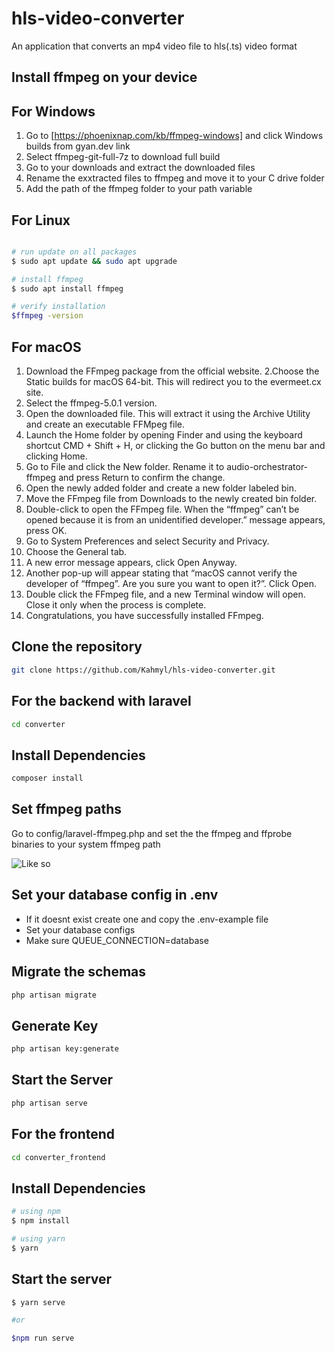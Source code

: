 # hls-video-converter
An application that converts an mp4 video file to hls(.ts) video format

## Install ffmpeg on your device

## For Windows

1. Go to  [https://phoenixnap.com/kb/ffmpeg-windows] and click Windows builds from gyan.dev link
2. Select ffmpeg-git-full-7z to download full build
3. Go to your downloads and extract the downloaded files
4. Rename the exxtracted files to ffmpeg and move it to your C drive folder
5. Add the path of the ffmpeg folder to your path variable

## For Linux
 
```bash 

# run update on all packages
$ sudo apt update && sudo apt upgrade 

# install ffmpeg
$ sudo apt install ffmpeg

# verify installation
$ffmpeg -version

```

## For macOS

1. Download the FFmpeg package from the official website.
2.Choose the Static builds for macOS 64-bit. This will redirect you to the evermeet.cx site.
3. Select the ffmpeg-5.0.1 version.
4. Open the downloaded file. This will extract it using the Archive Utility and create an executable FFMpeg file.
5. Launch the Home folder by opening Finder and using the keyboard shortcut CMD + Shift + H, or clicking the Go button on the menu bar and clicking Home.
6. Go to File and click the New folder. Rename it to audio-orchestrator-ffmpeg and press Return to confirm the change.
7. Open the newly added folder and create a new folder labeled bin.
8. Move the FFmpeg file from Downloads to the newly created bin folder.
9. Double-click to open the FFmpeg file. When the “ffmpeg” can’t be opened because it is from an unidentified developer.” message appears, press OK.
10. Go to System Preferences and select Security and Privacy.
11. Choose the General tab.
12. A new error message appears, click Open Anyway.
13. Another pop-up will appear stating that “macOS cannot verify the developer of “ffmpeg”. Are you sure you want to open it?”. Click Open.
14. Double click the FFmpeg file, and a new Terminal window will open. Close it only when the process is complete.
15. Congratulations, you have successfully installed FFmpeg.

## Clone the repository
```bash 
git clone https://github.com/Kahmyl/hls-video-converter.git
```

## For the backend with laravel
```bash
cd converter 
```

## Install Dependencies
```bash 
composer install 
```

## Set ffmpeg paths
Go to config/laravel-ffmpeg.php and set the the ffmpeg and ffprobe binaries to your system ffmpeg path


![Like so](https://github.com/Kahmyl/hls-video-converter.git/main/path.PNG?raw=true)

## Set your database config in .env
- If it doesnt exist create one and copy the .env-example file
- Set your database configs
- Make sure QUEUE_CONNECTION=database

## Migrate the schemas

```bash
php artisan migrate  
```

## Generate Key

```bash 
php artisan key:generate 
```

## Start the Server
```bash 
php artisan serve
```

## For the frontend
```bash 
cd converter_frontend
```

## Install Dependencies
```bash
# using npm
$ npm install

# using yarn
$ yarn
```

## Start the server
```bash
$ yarn serve

#or

$npm run serve
```


